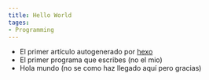 ```yaml
---
title: Hello World
tages:
- Programming
---
```


- El primer artículo autogenerado por [hexo](https://hexo.io/)
- El primer programa que escribes (no el mio)
- Hola mundo (no se como haz llegado aquí pero gracias)
